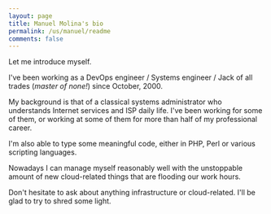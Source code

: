 ```yaml
---
layout: page
title: Manuel Molina's bio
permalink: /us/manuel/readme
comments: false
---
```


Let me introduce myself.

I've been working as a DevOps engineer / Systems engineer / Jack of all trades (*master of none!*) since October, 2000.

My background is that of a classical systems administrator who understands Internet services and ISP daily life. I've been working for some of them, or working at some of them for more than half of my professional career.

I'm also able to type some meaningful code, either in PHP, Perl or various scripting languages.

Nowadays I can manage myself reasonably well with the unstoppable amount of new cloud-related things that are flooding our work hours.

Don't hesitate to ask about anything infrastructure or cloud-related. I'll be glad to try to shred some light.

